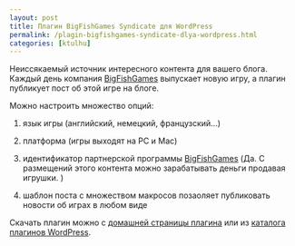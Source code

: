 ```yaml
---
layout: post
title: Плагин BigFishGames Syndicate для WordPress
permalink: /plagin-bigfishgames-syndicate-dlya-wordpress.html
categories: [ktulhu]
---
```



		
Неиссякаемый источник интересного контента для вашего блога. Каждый день компания <a href="http://www.bigfishgames.com/index.html?afcode=affbd5b092f2">BigFishGames</a> выпускает новую игру, а  плагин публикует пост об этой игре на блоге.

<span id="more-29"></span>

Можно настроить множество опций:

1. язык игры (английский, немецкий, французский&#8230;)

2. платформа (игры выходят на PC и Mac)

3. идентификатор партнерской программы <a href="http://www.bigfishgames.com/index.html?afcode=affbd5b092f2">BigFishGames</a> (Да. С размещений этого контента можно зарабатывать деньги продавая игрушки. )

4. шаблон поста с множеством макросов позаоляет публиковать новости об играх в любом виде


Скачать плагин можно с <a href="http://www.bestbuygame.com/bigfishgames-syndicate.html">домашней страницы плагина</a> или из <a href="http://wordpress.org/extend/plugins/bigfishgames-syndicate/">каталога плагинов WordPress</a>.

			